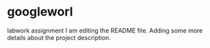 # googleworl
labwork assignment
I am editing the README file. Adding some more details about the project description.
